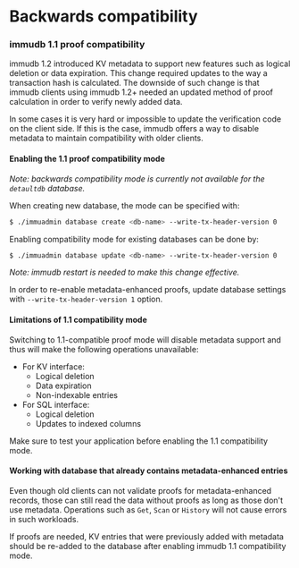 # Backwards compatibility

<WrappedSection>

### immudb 1.1 proof compatibility

immudb 1.2 introduced KV metadata to support new features such as logical deletion or data expiration.
This change required updates to the way a transaction hash is calculated.
The downside of such change is that immudb clients using immudb 1.2+
needed an updated method of proof calculation in order to verify newly added data.

In some cases it is very hard or impossible to update the verification code on the client side.
If this is the case, immudb offers a way to disable metadata to maintain compatibility with older clients.

</WrappedSection>

<WrappedSection>

#### Enabling the 1.1 proof compatibility mode

*Note: backwards compatibility mode is currently not available for the `detaultdb` database.*

When creating new database, the mode can be specified with:

```bash
$ ./immuadmin database create <db-name> --write-tx-header-version 0
```

Enabling compatibility mode for existing databases can be done by:

```bash
$ ./immuadmin database update <db-name> --write-tx-header-version 0
```

*Note: immudb restart is needed to make this change effective.*

In order to re-enable metadata-enhanced proofs,
update database settings with `--write-tx-header-version 1` option.

</WrappedSection>

<WrappedSection>

#### Limitations of 1.1 compatibility mode

Switching to 1.1-compatible proof mode will disable metadata support and thus will make the following operations unavailable:

* For KV interface:
  * Logical deletion
  * Data expiration
  * Non-indexable entries
* For SQL interface:
  * Logical deletion
  * Updates to indexed columns

Make sure to test your application before enabling the 1.1 compatibility mode.

#### Working with database that already contains metadata-enhanced entries

Even though old clients can not validate proofs for metadata-enhanced records,
those can still read the data without proofs as long as those don't use metadata.
Operations such as `Get`, `Scan` or `History` will not cause errors in such workloads.

If proofs are needed, KV entries that were previously added with metadata should
be re-added to the database after enabling immudb 1.1 compatibility mode.

</WrappedSection>
